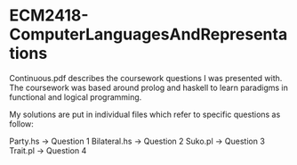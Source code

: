 # ECM2418-ComputerLanguagesAndRepresentations

Continuous.pdf describes the coursework questions I was presented with.
The coursework was based around prolog and haskell to learn paradigms in functional and logical programming.

My solutions are put in individual files which refer to specific questions as follow:

Party.hs       ->    Question 1
Bilateral.hs   ->    Question 2
Suko.pl        ->    Question 3
Trait.pl       ->    Question 4
